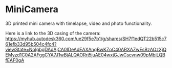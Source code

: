 # MiniCamera
3D printed mini camera with timelapse, video and photo functionality.

Here is a link to the 3D casing of the camera: 
https://myhub.autodesk360.com/ue29f5e7b1/g/shares/SH7f1edQT22b515c761efb33d95b504c4fc4?viewState=NoIgbgDAdAjCA0IDeAdEAXAngBwKZoC40ARXAZwEsBzAOzXjQEMyzd1C0A2AFggCYA7J1wBjALQAORrj5juAE04wxjGJwCscvnw09pMbiLQBfEAF0gA
